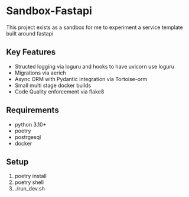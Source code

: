 # Sandbox-Fastapi

This project exists as a sandbox for me to experiment a service template built around fastapi

## Key Features
* Structed logging via loguru and hooks to have uvicorn use loguru
* Migrations via aerich
* Async ORM with Pydantic integration via Tortoise-orm
* Small multi stage docker builds
* Code Quality enforcement via flake8

## Requirements
* python 3.10+ 
* poetry
* postrgesql 
* docker

## Setup
1. poetry install
2. poetry shell
3. ./run_dev.sh